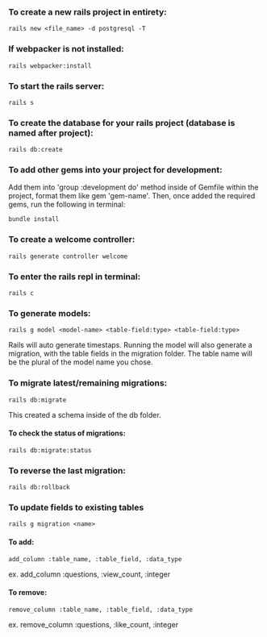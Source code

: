 ### To create a new rails project in entirety:

    rails new <file_name> -d postgresql -T

### If webpacker is not installed:

    rails webpacker:install

### To start the rails server:

    rails s

### To create the database for your rails project (database is named after project):

    rails db:create

### To add other gems into your project for development:

Add them into 'group :development do' method inside of Gemfile within the project,
format them like gem 'gem-name'.
Then, once added the required gems, run the following in terminal:

    bundle install

### To create a welcome controller:

    rails generate controller welcome

### To enter the rails repl in terminal:

    rails c

### To generate models:

    rails g model <model-name> <table-field:type> <table-field:type>

Rails will auto generate timestaps.
Running the model will also generate a migration, with the table fields in the migration folder.
The table name will be the plural of the model name you chose.

### To migrate latest/remaining migrations:

    rails db:migrate

This created a schema inside of the db folder.

#### To check the status of migrations:

    rails db:migrate:status

### To reverse the last migration:

    rails db:rollback

### To update fields to existing tables

    rails g migration <name>

#### To add:

    add_column :table_name, :table_field, :data_type

ex. add_column :questions, :view_count, :integer

#### To remove:

    remove_column :table_name, :table_field, :data_type

ex. remove_column :questions, :like_count, :integer
